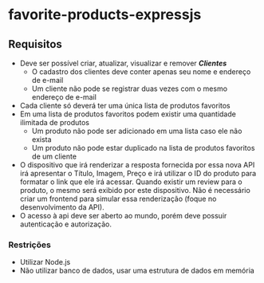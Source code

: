# favorite-products-expressjs

## Requisitos

- Deve ser possível criar, atualizar, visualizar e remover ***Clientes***
  - O cadastro dos clientes deve conter apenas seu nome e endereço de e-mail
  - Um cliente não pode se registrar duas vezes com o mesmo endereço de e-mail
- Cada cliente só deverá ter uma única lista de produtos favoritos
- Em uma lista de produtos favoritos podem existir uma quantidade ilimitada de
  produtos
  - Um produto não pode ser adicionado em uma lista caso ele não exista
  - Um produto não pode estar duplicado na lista de produtos favoritos de um
    cliente
- O dispositivo que irá renderizar a resposta fornecida por essa nova API irá
  apresentar o Título, Imagem, Preço e irá utilizar o ID do produto para
  formatar o link que ele irá acessar. Quando existir um review para o produto,
  o mesmo será exibido por este dispositivo. Não é necessário criar um frontend
  para simular essa renderização (foque no desenvolvimento da API).
- O acesso à api deve ser aberto ao mundo, porém deve possuir autenticação e
  autorização.

### Restrições

- Utilizar Node.js
- Não utilizar banco de dados, usar uma estrutura de dados em memória
